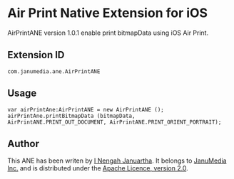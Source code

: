 Air Print Native Extension for iOS
======================================

AirPrintANE version 1.0.1 enable print bitmapData using iOS Air Print.

Extension ID
---------

```
com.janumedia.ane.AirPrintANE
```

Usage
---------

```
var airPrintAne:AirPrintANE = new AirPrintANE ();
airPrintAne.printBitmapData (bitmapData, AirPrintANE.PRINT_OUT_DOCUMENT, AirPrintANE.PRINT_ORIENT_PORTRAIT);
```

Author
---------

This ANE has been writen by [I Nengah Januartha](https://github.com/janumedia). It belongs to [JanuMedia Inc.](http://www.janumedia.com) and is distributed under the [Apache Licence, version 2.0](http://www.apache.org/licenses/LICENSE-2.0).